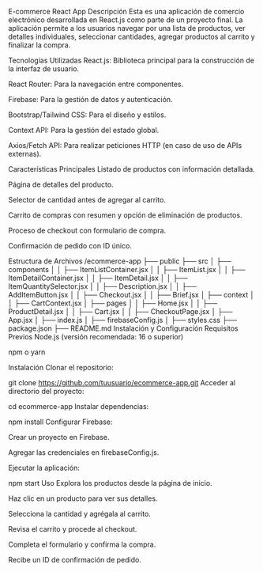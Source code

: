 E-commerce React App
Descripción
Esta es una aplicación de comercio electrónico desarrollada en React.js como parte de un proyecto final. La aplicación permite a los usuarios navegar por una lista de productos, ver detalles individuales, seleccionar cantidades, agregar productos al carrito y finalizar la compra.

Tecnologías Utilizadas
React.js: Biblioteca principal para la construcción de la interfaz de usuario.

React Router: Para la navegación entre componentes.

Firebase: Para la gestión de datos y autenticación.

Bootstrap/Tailwind CSS: Para el diseño y estilos.

Context API: Para la gestión del estado global.

Axios/Fetch API: Para realizar peticiones HTTP (en caso de uso de APIs externas).

Características Principales
Listado de productos con información detallada.

Página de detalles del producto.

Selector de cantidad antes de agregar al carrito.

Carrito de compras con resumen y opción de eliminación de productos.

Proceso de checkout con formulario de compra.

Confirmación de pedido con ID único.

Estructura de Archivos
/ecommerce-app
├── public
├── src
│   ├── components
│   │   ├── ItemListContainer.jsx
│   │   ├── ItemList.jsx
│   │   ├── ItemDetailContainer.jsx
│   │   ├── ItemDetail.jsx
│   │   ├── ItemQuantitySelector.jsx
│   │   ├── Description.jsx
│   │   ├── AddItemButton.jsx
│   │   ├── Checkout.jsx
│   │   ├── Brief.jsx
│   ├── context
│   │   ├── CartContext.jsx
│   ├── pages
│   │   ├── Home.jsx
│   │   ├── ProductDetail.jsx
│   │   ├── Cart.jsx
│   │   ├── CheckoutPage.jsx
│   ├── App.jsx
│   ├── index.js
│   ├── firebaseConfig.js
│   ├── styles.css
├── package.json
├── README.md
Instalación y Configuración
Requisitos Previos
Node.js (versión recomendada: 16 o superior)

npm o yarn

Instalación
Clonar el repositorio:

git clone https://github.com/tuusuario/ecommerce-app.git
Acceder al directorio del proyecto:

cd ecommerce-app
Instalar dependencias:

npm install
Configurar Firebase:

Crear un proyecto en Firebase.

Agregar las credenciales en firebaseConfig.js.

Ejecutar la aplicación:

npm start
Uso
Explora los productos desde la página de inicio.

Haz clic en un producto para ver sus detalles.

Selecciona la cantidad y agrégala al carrito.

Revisa el carrito y procede al checkout.

Completa el formulario y confirma la compra.

Recibe un ID de confirmación de pedido.
